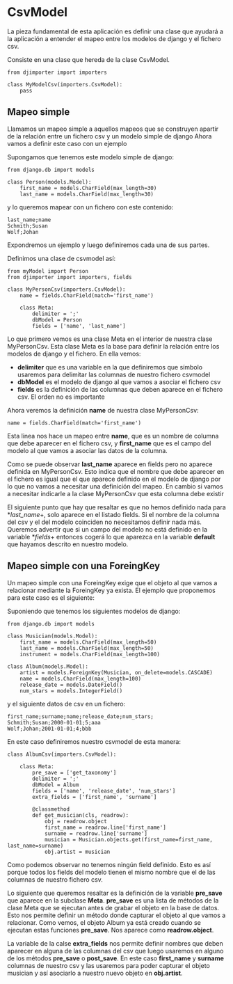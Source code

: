 # CsvModel

La pieza fundamental de esta aplicación es definir una clase que ayudará a la aplicación a entender el mapeo entre los modelos de django y el fichero csv.

Consiste en una clase que hereda de la clase CsvModel.

```
from djimporter import importers

class MyModelCsv(importers.CsvModel):
    pass
```

## Mapeo simple
Llamamos un mapeo simple a aquellos mapeos que se construyen apartir de la relación entre un fichero csv y un modelo simple de django
Ahora vamos a definir este caso con un ejemplo

Supongamos que tenemos este modelo simple de django:

```
from django.db import models

class Person(models.Model):
    first_name = models.CharField(max_length=30)
    last_name = models.CharField(max_length=30)
```

y lo queremos mapear con un fichero con este contenido:

```
last_name;name
Schmith;Susan
Wolf;Johan
```

Expondremos un ejemplo y luego definiremos cada una de sus partes.

Definimos una clase de csvmodel así:

```
from myModel import Person
from djimporter import importers, fields

class MyPersonCsv(importers.CsvModel):
    name = fields.CharField(match='first_name')

    class Meta:
        delimiter = ';'
        dbModel = Person
        fields = ['name', 'last_name']
```

Lo que primero vemos es una clase Meta en el interior de nuestra clase MyPersonCsv.
Esta clase Meta es la base para definir la relación entre los modelos de django y el fichero.
En ella vemos:
- **delimiter** que es una variable en la que definiremos que símbolo usaremos para delimitar las columnas de nuestro fichero csvmodel
- **dbModel** es el modelo de django al que vamos a asociar el fichero csv
- **fields** es la definición de las columnas que deben aparece en el fichero csv. El orden no es importante

Ahora veremos la definición **name** de nuestra clase MyPersonCsv:
```
name = fields.CharField(match='first_name')
```
Esta linea nos hace un mapeo entre **name**, que es un nombre de columna que debe aparecer en el fichero csv, y **first_name** que es el campo del modelo al que vamos a asociar las datos de la columna.

Como se puede observar **last_name** aparece en fields pero no aparece definida en MyPersonCsv.
Esto indica que el nombre que debe aparecer en el fichero es igual que el que aparece definido en el modelo de django por lo que no vamos a necesitar una definición del mapeo. En cambio si vamos a necesitar indicarle a la clase MyPersonCsv que esta columna debe existir

El siguiente punto que hay que resaltar es que no hemos definido nada para **last_name*+, solo aparece en el listado fields. Si el nombre de la columna del csv y el del modelo coinciden no necesitamos definir nada más. Queremos advertir que si un campo del modelo no está definido en la variable **fields*+ entonces cogerá lo que aparezca en la variable **default** que hayamos descrito en nuestro modelo.


## Mapeo simple con una ForeingKey
Un mapeo simple con una ForeingKey exige que el objeto al que vamos a relacionar mediante la ForeingKey ya exista.
El ejemplo que proponemos para este caso es el siguiente:

Suponiendo que tenemos los siguientes modelos de django:

```
from django.db import models

class Musician(models.Model):
    first_name = models.CharField(max_length=50)
    last_name = models.CharField(max_length=50)
    instrument = models.CharField(max_length=100)

class Album(models.Model):
    artist = models.ForeignKey(Musician, on_delete=models.CASCADE)
    name = models.CharField(max_length=100)
    release_date = models.DateField()
    num_stars = models.IntegerField()
```

y el siguiente datos de csv en un fichero:


```
first_name;surname;name;release_date;num_stars;
Schmith;Susan;2000-01-01;5;aaa
Wolf;Johan;2001-01-01;4;bbb
```

En este caso definiremos nuestro csvmodel de esta manera:

```
class AlbumCsv(importers.CsvModel):

    class Meta:
        pre_save = ['get_taxonomy']
        delimiter = ';'
        dbModel = Album
        fields = ['name', 'release_date', 'num_stars']
        extra_fields = ['first_name', 'surname']

        @classmethod
        def get_musician(cls, readrow):
            obj = readrow.object
            first_name = readrow.line['first_name']
            surname = readrow.line['surname']
            musician = Musician.objects.get(first_name=first_name, last_name=surname)
            obj.artist = musician
```

Como podemos observar no tenemos ningún field definido. Esto es así porque todos los fields del modelo tienen el mismo nombre que el de las columnas de nuestro fichero csv.

Lo siguiente que queremos resaltar es la definición de la variable **pre_save** que aparece en la subclase **Meta**.
**pre_save** es una lista de métodos de la clase Meta que se ejecutan antes de grabar el objeto en la base de datos. Esto nos permite definir un método donde capturar el objeto al que vamos a relacionar.
Como vemos, el objeto Album ya está creado cuando se ejecutan estas funciones **pre_save**. Nos aparece como **readrow.object**.

La variable de la calse **extra_fields** nos permite definir nombres que deben aparecer en alguna de las columnas del csv que luego usaremos en alguno de los métodos **pre_save** o **post_save**.
En este caso **first_name** y **surname** columnas de nuestro csv y las usaremos para poder capturar el objeto musician y así asociarlo a nuestro nuevo objeto en **obj.artist**.

